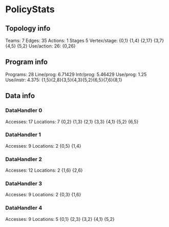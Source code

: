 # PolicyStats
## Topology info
Teams:		7
Edges:		35
Actions:	1
Stages		5
Vertex/stage:	{0,1} {1,4} {2,17} {3,7} {4,5} {5,2} 
Use/action:	26: {0,26} 

## Program info
Programs:	28
Line/prog:	6.71429
Intr/prog:	5.46429
Use/prog:	1.25
Use/instr:	4.375: {1,5}{2,8}{3,5}{4,3}{5,2}{6,5}{7,6}{8,1}

## Data info

### DataHandler 0
Accesses:	17
Locations:	7
{0,2} {1,3} {2,1} {3,3} {4,1} {5,2} {6,5} 

### DataHandler 1
Accesses:	9
Locations:	2
{0,5} {1,4} 

### DataHandler 2
Accesses:	12
Locations:	2
{1,6} {2,6} 

### DataHandler 3
Accesses:	9
Locations:	2
{0,3} {1,6} 

### DataHandler 4
Accesses:	9
Locations:	5
{0,1} {2,3} {3,2} {4,1} {5,2} 